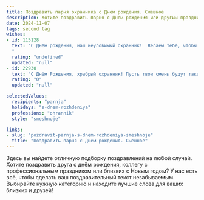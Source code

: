 ```yaml
---
title: Поздравить парня охранника c Днем рождения. Смешное
description: Хотите поздравить парня c Днем рождения или другим праздником? Наш ИИ создаст незабываемое поздравление, а вы обязательно выделитесь среди других.  
date: 2024-11-07
tags: second tag
wishes:
- id: 115128
  text: "С Днём рождения, наш неуловимый охранник!  Желаем тебе, чтобы твой день был настолько спокойным, что даже муха не пролетит мимо, а все потенциальные нарушители тихонько обошли тебя стороной, желая только одного –  поскорее сбежать от твоей бдительности!  Пусть твой праздник будет полон веселья,  а  желания исполняются так же быстро, как ты реагируешь на подозрительные звуки!
  "
  rating: "undefined"
  updated: "null"
- id: 22930
  text: "С Днём Рождения, храбрый охранник! Пусть твои смены будут такими же безопасными, как твои шуточки – никому не понятными, но всегда на своём месте! Пусть каждый день приносит тебе новые загадки, которые ты решаешь с таким же мастерством, с каким запираешь двери. И да пребудет с тобой сила – и в переносном, и в прямом смысле! Счастья, здоровья и всегда быть на высоте!"
  rating: "0"
  updated: "null"

selectedValues:
  recipients: "parnja"
  holidays: "s-dnem-rozhdeniya"
  professions: "ohrannik"
  style: "smeshnoje"

links:
- slug: "pozdravit-parnja-s-dnem-rozhdeniya-smeshnoje"
  title: "Поздравить парня c Днем рождения. Смешное"
---
```


Здесь вы найдете отличную подборку поздравлений на любой случай. 
Хотите поздравить друга с днём рождения, коллегу с профессиональным праздником или близких с Новым годом? У нас есть всё, чтобы сделать ваш поздравительный текст незабываемым. Выбирайте нужную категорию и находите лучшие слова для ваших близких и друзей!
